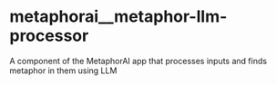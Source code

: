 # metaphorai__metaphor-llm-processor
A component of the MetaphorAI app that processes inputs and finds metaphor in them using LLM
